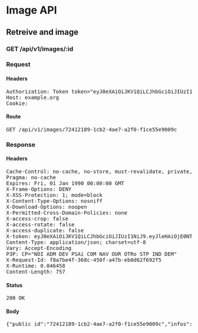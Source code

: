 # Image API

## Retreive and image

### GET /api/v1/images/:id
### Request

#### Headers

<pre>Authorization: Token token=&quot;eyJ0eXAiOiJKV1QiLCJhbGciOiJIUzI1NiJ9.eyJleHAiOjE0NTU1NTIxNzgsImFiaWxpdGllcyI6eyI5MTk2ZDFlYy02NTQyLTQ2NjItYmFjZS01NjljYTU0OTE1MDkiOnsiQWNjZXNzIjp7ImltYWdlX2xpc3QiOnRydWV9fX0sInVzZXJfaWQiOiI5NWI5ZGUwNi03ZTIzLTQ0N2ItYTFlMi00NzkyMDdjYzk1YTEifQ.uYpO0XtXvIqcCaNEin7pEtqG4zsipF0fAFnfklw5J9E&quot;
Host: example.org
Cookie: </pre>

#### Route

<pre>GET /api/v1/images/72412189-1cb2-4ae7-a2f0-f1ce55e9009c</pre>

### Response

#### Headers

<pre>Cache-Control: no-cache, no-store, must-revalidate, private, max-age=0
Pragma: no-cache
Expires: Fri, 01 Jan 1990 00:00:00 GMT
X-Frame-Options: DENY
X-XSS-Protection: 1; mode=block
X-Content-Type-Options: nosniff
X-Download-Options: noopen
X-Permitted-Cross-Domain-Policies: none
X-access-crop: false
X-access-rotate: false
X-access-duplicate: false
X-token: eyJ0eXAiOiJKV1QiLCJhbGciOiJIUzI1NiJ9.eyJleHAiOjE0NTU1NTIxNzgsImFiaWxpdGllcyI6eyI5MTk2ZDFlYy02NTQyLTQ2NjItYmFjZS01NjljYTU0OTE1MDkiOnsiQWNjZXNzIjp7ImltYWdlX2xpc3QiOnRydWV9fX0sInVzZXJfaWQiOiI5NWI5ZGUwNi03ZTIzLTQ0N2ItYTFlMi00NzkyMDdjYzk1YTEifQ.uYpO0XtXvIqcCaNEin7pEtqG4zsipF0fAFnfklw5J9E
Content-Type: application/json; charset=utf-8
Vary: Accept-Encoding
P3P: CP=&quot;NOI ADM DEV PSAi COM NAV OUR OTRo STP IND DEM&quot;
X-Request-Id: f8a7be4f-368c-450f-a47b-eb0d62f692f5
X-Runtime: 0.046458
Content-Length: 757</pre>

#### Status

<pre>200 OK</pre>

#### Body

<pre>{"public_id":"72412189-1cb2-4ae7-a2f0-f1ce55e9009c","infos":{"bytes":3604,"created_at":"2015-09-25T13:32:55Z","etag":"5a98d4d3e5d39024abf237be55e99b15","format":"png","height":48,"resource_type":"image","tags":["9196d1ec-6542-4662-bace-569ca5491509"],"type":"private","width":48,"location":{"accuracy":36,"latitude":48.861934399999996,"longitude":2.348967}},"exifs":{},"gps":[48.861934399999996,2.348967],"gps_ip":null,"gps_exifs":null,"gps_html":[48.861934399999996,2.348967],"created_at":"2016-02-15T13:02:58.731+01:00","width":48,"height":48,"rotation":0,"crop_x":0.0,"crop_y":0.0,"crop_w":0.0,"crop_h":0.0,"album_id":"9196d1ec-6542-4662-bace-569ca5491509","thumbnails":{"full":"/assets/blank.jpg","large":"/assets/blank.jpg","mini":"/assets/blank.jpg"}}</pre>
